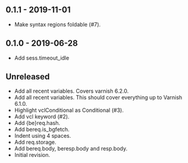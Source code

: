 ## 0.1.1 - 2019-11-01

* Make syntax regions foldable (#7).

## 0.1.0 - 2019-06-28

* Add sess.timeout\_idle

## Unreleased

* Add all recent variables. Covers varnish 6.2.0.
* Add all recent variables. This should cover everything up to
  Varnish 6.1.0.
* Highlight vclConditional as Conditional (#3).
* Add vcl keyword (#2).
* Add {be}req.hash.
* Add bereq.is\_bgfetch.
* Indent using 4 spaces.
* Add req.storage.
* Add bereq.body, beresp.body and resp.body.
* Initial revision.
